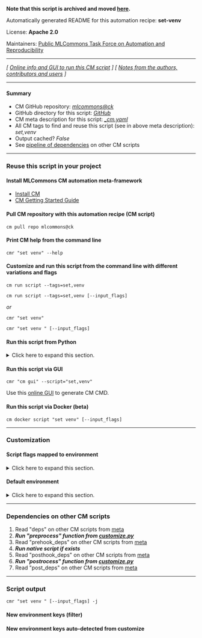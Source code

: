 **Note that this script is archived and moved [here](https://github.com/mlcommons/cm4mlops/tree/main/script/set-venv).**



Automatically generated README for this automation recipe: **set-venv**

License: **Apache 2.0**

Maintainers: [Public MLCommons Task Force on Automation and Reproducibility](https://github.com/mlcommons/ck/blob/master/docs/taskforce.md)

---
*[ [Online info and GUI to run this CM script](https://access.cknowledge.org/playground/?action=scripts&name=set-venv,07163dd7d6cd4026) ] [ [Notes from the authors, contributors and users](README-extra.md) ]*

---
#### Summary

* CM GitHub repository: *[mlcommons@ck](https://github.com/mlcommons/ck/tree/dev/cm-mlops)*
* GitHub directory for this script: *[GitHub](https://github.com/mlcommons/ck/tree/dev/cm-mlops/script/set-venv)*
* CM meta description for this script: *[_cm.yaml](_cm.yaml)*
* All CM tags to find and reuse this script (see in above meta description): *set,venv*
* Output cached? *False*
* See [pipeline of dependencies](#dependencies-on-other-cm-scripts) on other CM scripts


---
### Reuse this script in your project

#### Install MLCommons CM automation meta-framework

* [Install CM](https://access.cknowledge.org/playground/?action=install)
* [CM Getting Started Guide](https://github.com/mlcommons/ck/blob/master/docs/getting-started.md)

#### Pull CM repository with this automation recipe (CM script)

```cm pull repo mlcommons@ck```

#### Print CM help from the command line

````cmr "set venv" --help````

#### Customize and run this script from the command line with different variations and flags

`cm run script --tags=set,venv`

`cm run script --tags=set,venv [--input_flags]`

*or*

`cmr "set venv"`

`cmr "set venv " [--input_flags]`


#### Run this script from Python

<details>
<summary>Click here to expand this section.</summary>

```python

import cmind

r = cmind.access({'action':'run'
                  'automation':'script',
                  'tags':'set,venv'
                  'out':'con',
                  ...
                  (other input keys for this script)
                  ...
                 })

if r['return']>0:
    print (r['error'])

```

</details>


#### Run this script via GUI

```cmr "cm gui" --script="set,venv"```

Use this [online GUI](https://cKnowledge.org/cm-gui/?tags=set,venv) to generate CM CMD.

#### Run this script via Docker (beta)

`cm docker script "set venv" [--input_flags]`

___
### Customization


#### Script flags mapped to environment
<details>
<summary>Click here to expand this section.</summary>

* `--python=value`  &rarr;  `CM_SET_VENV_PYTHON=value`

**Above CLI flags can be used in the Python CM API as follows:**

```python
r=cm.access({... , "python":...}
```

</details>

#### Default environment

<details>
<summary>Click here to expand this section.</summary>

These keys can be updated via `--env.KEY=VALUE` or `env` dictionary in `@input.json` or using script flags.


</details>

___
### Dependencies on other CM scripts


  1. Read "deps" on other CM scripts from [meta](https://github.com/mlcommons/ck/tree/dev/cm-mlops/script/set-venv/_cm.yaml)
  1. ***Run "preprocess" function from [customize.py](https://github.com/mlcommons/ck/tree/dev/cm-mlops/script/set-venv/customize.py)***
  1. Read "prehook_deps" on other CM scripts from [meta](https://github.com/mlcommons/ck/tree/dev/cm-mlops/script/set-venv/_cm.yaml)
  1. ***Run native script if exists***
  1. Read "posthook_deps" on other CM scripts from [meta](https://github.com/mlcommons/ck/tree/dev/cm-mlops/script/set-venv/_cm.yaml)
  1. ***Run "postrocess" function from [customize.py](https://github.com/mlcommons/ck/tree/dev/cm-mlops/script/set-venv/customize.py)***
  1. Read "post_deps" on other CM scripts from [meta](https://github.com/mlcommons/ck/tree/dev/cm-mlops/script/set-venv/_cm.yaml)

___
### Script output
`cmr "set venv " [--input_flags] -j`
#### New environment keys (filter)

#### New environment keys auto-detected from customize
